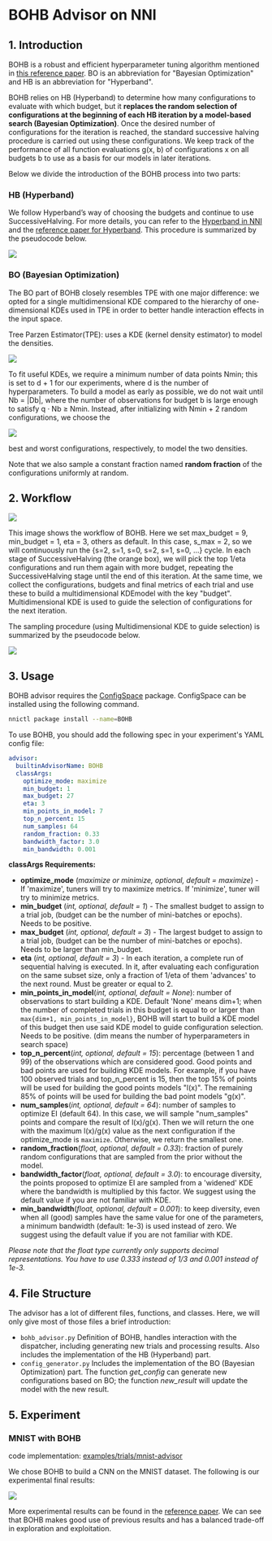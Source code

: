 BOHB Advisor on NNI
===

## 1. Introduction
BOHB is a robust and efficient hyperparameter tuning algorithm mentioned in [this reference paper](https://arxiv.org/abs/1807.01774). BO is an abbreviation for "Bayesian Optimization" and HB is an abbreviation for "Hyperband".

BOHB relies on HB (Hyperband) to determine how many configurations to evaluate with which budget, but it **replaces the random selection of configurations at the beginning of each HB iteration by a model-based search (Bayesian Optimization)**. Once the desired number of configurations for the iteration is reached, the standard successive halving procedure is carried out using these configurations. We keep track of the performance of all function evaluations g(x, b) of configurations x on all budgets b to use as a basis for our models in later iterations.

Below we divide the introduction of the BOHB process into two parts:

### HB (Hyperband)

We follow Hyperband’s way of choosing the budgets and continue to use SuccessiveHalving. For more details, you can refer to the [Hyperband in NNI](HyperbandAdvisor.md) and the [reference paper for Hyperband](https://arxiv.org/abs/1603.06560). This procedure is summarized by the pseudocode below.

![](../../img/bohb_1.png)

### BO (Bayesian Optimization)

The BO part of BOHB closely resembles TPE with one major difference: we opted for a single multidimensional KDE compared to the hierarchy of one-dimensional KDEs used in TPE in order to better handle interaction effects in the input space.

Tree Parzen Estimator(TPE): uses a KDE (kernel density estimator) to model the densities.

![](../../img/bohb_2.png)

To fit useful KDEs, we require a minimum number of data points Nmin; this is set to d + 1 for our experiments, where d is the number of hyperparameters. To build a model as early as possible, we do not wait until Nb = |Db|, where the number of observations for budget b is large enough to satisfy q · Nb ≥ Nmin. Instead, after initializing with Nmin + 2 random configurations, we choose the

![](../../img/bohb_3.png)

best and worst configurations, respectively, to model the two densities.

Note that we also sample a constant fraction named **random fraction** of the configurations uniformly at random.

## 2. Workflow

![](../../img/bohb_6.jpg)

This image shows the workflow of BOHB. Here we set max_budget = 9, min_budget = 1, eta = 3, others as default. In this case, s_max = 2, so we will continuously run the {s=2, s=1, s=0, s=2, s=1, s=0, ...} cycle. In each stage of SuccessiveHalving (the orange box), we will pick the top 1/eta configurations and run them again with more budget, repeating the SuccessiveHalving stage until the end of this iteration. At the same time, we collect the configurations, budgets and final metrics of each trial and use these to build a multidimensional KDEmodel with the key "budget".
 Multidimensional KDE is used to guide the selection of configurations for the next iteration.

The sampling procedure (using Multidimensional KDE to guide selection) is summarized by the pseudocode below.

![](../../img/bohb_4.png)

## 3. Usage

BOHB advisor requires the [ConfigSpace](https://github.com/automl/ConfigSpace) package. ConfigSpace can be installed using the following command.

```bash
nnictl package install --name=BOHB
```

To use BOHB, you should add the following spec in your experiment's YAML config file:

```yaml
advisor:
  builtinAdvisorName: BOHB
  classArgs:
    optimize_mode: maximize
    min_budget: 1
    max_budget: 27
    eta: 3
    min_points_in_model: 7
    top_n_percent: 15
    num_samples: 64
    random_fraction: 0.33
    bandwidth_factor: 3.0
    min_bandwidth: 0.001
```

**classArgs Requirements:**

* **optimize_mode** (*maximize or minimize, optional, default = maximize*) - If 'maximize', tuners will try to maximize metrics. If 'minimize', tuner will try to minimize metrics.
* **min_budget** (*int, optional, default = 1*) - The smallest budget to assign to a trial job, (budget can be the number of mini-batches or epochs). Needs to be positive.
* **max_budget** (*int, optional, default = 3*) - The largest budget to assign to a trial job, (budget can be the number of mini-batches or epochs). Needs to be larger than min_budget.
* **eta** (*int, optional, default = 3*) - In each iteration, a complete run of sequential halving is executed. In it, after evaluating each configuration on the same subset size, only a fraction of 1/eta of them 'advances' to the next round. Must be greater or equal to 2.
* **min_points_in_model**(*int, optional, default = None*): number of observations to start building a KDE. Default 'None' means dim+1; when the number of completed trials in this budget is equal to or larger than `max{dim+1, min_points_in_model}`, BOHB will start to build a KDE model of this budget then use said KDE model to guide configuration selection. Needs to be positive. (dim means the number of hyperparameters in search space)
* **top_n_percent**(*int, optional, default = 15*): percentage (between 1 and 99) of the observations which are considered good. Good points and bad points are used for building KDE models. For example, if you have 100 observed trials and top_n_percent is 15, then the top 15% of points will be used for building the good points models "l(x)". The remaining 85% of points will be used for building the bad point models "g(x)".
* **num_samples**(*int, optional, default = 64*): number of samples to optimize EI (default 64). In this case, we will sample "num_samples" points and compare the result of l(x)/g(x). Then we will return the one with the maximum l(x)/g(x) value as the next configuration if the optimize_mode is `maximize`. Otherwise, we return the smallest one.
* **random_fraction**(*float, optional, default = 0.33*): fraction of purely random configurations that are sampled from the prior without the model.
* **bandwidth_factor**(*float, optional, default = 3.0*): to encourage diversity, the points proposed to optimize EI are sampled from a 'widened' KDE where the bandwidth is multiplied by this factor. We suggest using the default value if you are not familiar with KDE.
* **min_bandwidth**(*float, optional, default = 0.001*): to keep diversity, even when all (good) samples have the same value for one of the parameters, a minimum bandwidth (default: 1e-3) is used instead of zero. We suggest using the default value if you are not familiar with KDE.

*Please note that the float type currently only supports decimal representations. You have to use 0.333 instead of 1/3 and 0.001 instead of 1e-3.*

## 4. File Structure
The advisor has a lot of different files, functions, and classes. Here, we will only give most of those files a brief introduction:

* `bohb_advisor.py` Definition of BOHB, handles interaction with the dispatcher, including generating new trials and processing results. Also includes the implementation of the HB (Hyperband) part.
* `config_generator.py` Includes the implementation of the BO (Bayesian Optimization) part. The function *get_config* can generate new configurations based on BO; the function *new_result* will update the model with the new result.

## 5. Experiment

### MNIST with BOHB

code implementation: [examples/trials/mnist-advisor](https://github.com/Microsoft/nni/tree/master/examples/trials/)

We chose BOHB to build a CNN on the MNIST dataset. The following is our experimental final results:

![](../../img/bohb_5.png)

More experimental results can be found in the [reference paper](https://arxiv.org/abs/1807.01774). We can see that BOHB makes good use of previous results and has a balanced trade-off in exploration and exploitation.